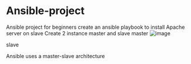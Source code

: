 # Ansible-project
Ansible project for beginners create an ansible playbook to install Apache server on slave 
Create 2 instance master and slave 
master
![image](https://github.com/user-attachments/assets/fa932233-ea8e-4ddc-8cf3-cd64779900d2)

 slave
 
Ansible uses a master-slave architecture
